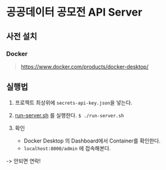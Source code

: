 # 공공데이터 공모전 API Server

## 사전 설치

### Docker

> https://www.docker.com/products/docker-desktop/

###

## 실행법

1. 프로젝트 최상위에 `secrets-api-key.json`을 넣는다.

2. [run-server.sh](./run-server.sh) 를 실행한다. `$ ./run-server.sh`

3. 확인
    * Docker Desktop 의 Dashboard에서 Container를 확인한다.
    * `localhost:8000/admin` 에 접속해본다.

-> 안되면 연락!

